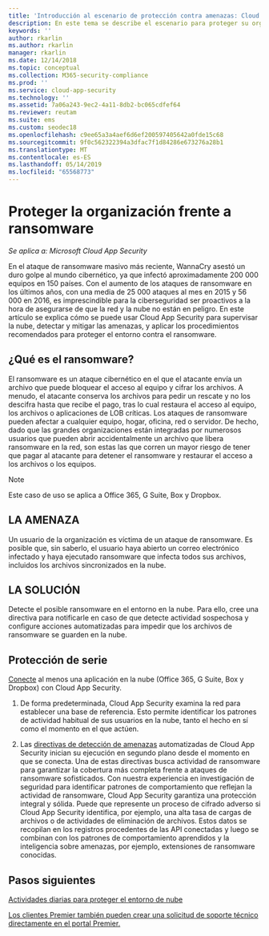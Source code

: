 ```yaml
---
title: 'Introducción al escenario de protección contra amenazas: Cloud App Security | Microsoft Docs'
description: En este tema se describe el escenario para proteger su organización contra amenazas en su entorno en la nube.
keywords: ''
author: rkarlin
ms.author: rkarlin
manager: rkarlin
ms.date: 12/14/2018
ms.topic: conceptual
ms.collection: M365-security-compliance
ms.prod: ''
ms.service: cloud-app-security
ms.technology: ''
ms.assetid: 7a06a243-9ec2-4a11-8db2-bc065cdfef64
ms.reviewer: reutam
ms.suite: ems
ms.custom: seodec18
ms.openlocfilehash: c9ee65a3a4aef6d6ef200597405642a0fde15c68
ms.sourcegitcommit: 9f0c562322394a3dfac7f1d84286e673276a28b1
ms.translationtype: MT
ms.contentlocale: es-ES
ms.lasthandoff: 05/14/2019
ms.locfileid: "65568773"
---
```

# <a name="protecting-your-organization-from-ransomware"></a>Proteger la organización frente a ransomware

*Se aplica a: Microsoft Cloud App Security*

En el ataque de ransomware masivo más reciente, WannaCry asestó un duro golpe al mundo cibernético, ya que infectó aproximadamente 200 000 equipos en 150 países. Con el aumento de los ataques de ransomware en los últimos años, con una media de 25 000 ataques al mes en 2015 y 56 000 en 2016, es imprescindible para la ciberseguridad ser proactivos a la hora de asegurarse de que la red y la nube no están en peligro. En este artículo se explica cómo se puede usar Cloud App Security para supervisar la nube, detectar y mitigar las amenazas, y aplicar los procedimientos recomendados para proteger el entorno contra el ransomware.

## <a name="what-is-ransomware"></a>¿Qué es el ransomware?
El ransomware es un ataque cibernético en el que el atacante envía un archivo que puede bloquear el acceso al equipo y cifrar los archivos. A menudo, el atacante conserva los archivos para pedir un rescate y no los descifra hasta que recibe el pago, tras lo cual restaura el acceso al equipo, los archivos o aplicaciones de LOB críticas. Los ataques de ransomware pueden afectar a cualquier equipo, hogar, oficina, red o servidor. De hecho, dado que las grandes organizaciones están integradas por numerosos usuarios que pueden abrir accidentalmente un archivo que libera ransomware en la red, son estas las que corren un mayor riesgo de tener que pagar al atacante para detener el ransomware y restaurar el acceso a los archivos o los equipos.

>[!NOTE]
> Este caso de uso se aplica a Office 365, G Suite, Box y Dropbox.

## <a name="the-threat"></a>LA AMENAZA
Un usuario de la organización es víctima de un ataque de ransomware. Es posible que, sin saberlo, el usuario haya abierto un correo electrónico infectado y haya ejecutado ransomware que infecta todos sus archivos, incluidos los archivos sincronizados en la nube.

## <a name="the-solution"></a>LA SOLUCIÓN
Detecte el posible ransomware en el entorno en la nube. Para ello, cree una directiva para notificarle en caso de que detecte actividad sospechosa y configure acciones automatizadas para impedir que los archivos de ransomware se guarden en la nube.

## <a name="out-of-the-box-protection"></a>Protección de serie

[Conecte](enable-instant-visibility-protection-and-governance-actions-for-your-apps.md) al menos una aplicación en la nube (Office 365, G Suite, Box y Dropbox) con Cloud App Security.

1.  De forma predeterminada, Cloud App Security examina la red para establecer una base de referencia. Esto permite identificar los patrones de actividad habitual de sus usuarios en la nube, tanto el hecho en sí como el momento en el que actúen. 

2. Las [directivas de detección de amenazas](anomaly-detection-policy.md) automatizadas de Cloud App Security inician su ejecución en segundo plano desde el momento en que se conecta. Una de estas directivas busca actividad de ransomware para garantizar la cobertura más completa frente a ataques de ransomware sofisticados. Con nuestra experiencia en investigación de seguridad para identificar patrones de comportamiento que reflejan la actividad de ransomware, Cloud App Security garantiza una protección integral y sólida. Puede que represente un proceso de cifrado adverso si Cloud App Security identifica, por ejemplo, una alta tasa de cargas de archivos o de actividades de eliminación de archivos. Estos datos se recopilan en los registros procedentes de las API conectadas y luego se combinan con los patrones de comportamiento aprendidos y la inteligencia sobre amenazas, por ejemplo, extensiones de ransomware conocidas. 




## <a name="next-steps"></a>Pasos siguientes 

[Actividades diarias para proteger el entorno de nube](daily-activities-to-protect-your-cloud-environment.md)   

[Los clientes Premier también pueden crear una solicitud de soporte técnico directamente en el portal Premier.](https://premier.microsoft.com/)  
  
  
